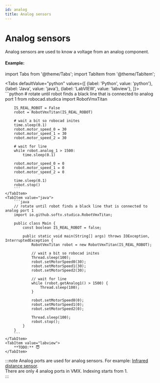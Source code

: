 ```yaml
---
id: analog
title: Analog sensors
---
```


# Analog sensors   

Analog sensors are used to know a voltage from an analog component.

#### Example:

import Tabs from '@theme/Tabs';
import TabItem from '@theme/TabItem';

<Tabs
    defaultValue="python"
    values={[
        {label: 'Python', value: 'python'},
        {label: 'Java', value: 'java'},
        {label: 'LabVIEW', value: 'labview'},
    ]}>
    <TabItem value="python">  
        ```python
        # rotate until robot finds a black line that is connected to analog port 1
        from robocad.studica import RobotVmxTitan

        IS_REAL_ROBOT = False
        robot = RobotVmxTitan(IS_REAL_ROBOT)
        
        # wait a bit so robocad inites
        time.sleep(0.1)
        robot.motor_speed_0 = 30
        robot.motor_speed_1 = 30
        robot.motor_speed_2 = 30

        # wait for line
        while robot.analog_1 > 1500:
            time.sleep(0.1)

        robot.motor_speed_0 = 0
        robot.motor_speed_1 = 0
        robot.motor_speed_2 = 0

        time.sleep(0.1)
        robot.stop()
        ```
    </TabItem>
    <TabItem value="java">
        ```java
        // rotate until robot finds a black line that is connected to analog port 1
        import io.github.softv.studica.RobotVmxTitan;

        public class Main {
            const boolean IS_REAL_ROBOT = false;

            public static void main(String[] args) throws IOException, InterruptedException {
                RobotVmxTitan robot = new RobotVmxTitan(IS_REAL_ROBOT);

                // wait a bit so robocad inites
                Thread.sleep(100);
                robot.setMotorSpeed0(30);
                robot.setMotorSpeed1(30);
                robot.setMotorSpeed2(30);

                // wait for line
                while (robot.getAnalog1() > 1500) {
                    Thread.sleep(100);
                }
                
                robot.setMotorSpeed0(0);
                robot.setMotorSpeed1(0);
                robot.setMotorSpeed2(0);

                Thread.sleep(100);
                robot.stop();
            }
        }
        ```
    </TabItem>
    <TabItem value="labview">
        **TODO:** 😇
    </TabItem>
</Tabs>   

:::note
Analog ports are used for analog sensors. For example: [Infrared distance sensor](/infrared).  
There are only 4 analog ports in VMX. Indexing starts from 1.  
:::
